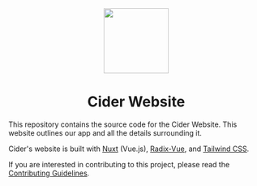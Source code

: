 <div align="center">
<picture>
    <img src="./public/icon.png" width="128px">
</picture>
</div>
<h1 align="center">
Cider Website
</h1>

This repository contains the source code for the Cider Website. This website outlines our app and all the details surrounding it.

Cider's website is built with [Nuxt](https://nuxt.com/) (Vue.js), [Radix-Vue](https://www.radix-vue.com/), and [Tailwind CSS](https://tailwindcss.com/).

If you are interested in contributing to this project, please read the [Contributing Guidelines](./CONTRIBUTING.md).
